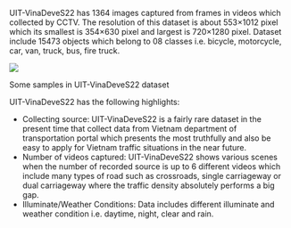 UIT-VinaDeveS22 has 1364 images captured from frames in videos which collected by CCTV. The resolution of this dataset is about 553×1012 pixel which its smallest is 354×630 pixel and largest is 720×1280 pixel. Dataset include 15473 objects which belong to 08 classes i.e. bicycle, motorcycle, car, van, truck, bus, fire truck.
    
 ![](https://i.imgur.com/NmBbBci.jpg)

Some samples in UIT-VinaDeveS22 dataset

UIT-VinaDeveS22 has the following highlights:

-	Collecting source: UIT-VinaDeveS22 is a fairly rare dataset in the present time that collect data from Vietnam department of transportation portal which presents the most  truthfully and also be easy to apply for Vietnam traffic situations in the near future. 
-	Number of videos captured: UIT-VinaDeveS22 shows various scenes when the number of recorded source is up to 6 different videos which include many types of road such as crossroads, single carriageway or dual carriageway where the traffic density absolutely performs a big gap.
-	Illuminate/Weather Conditions: Data includes different illuminate and weather condition i.e. daytime, night, clear and rain.
